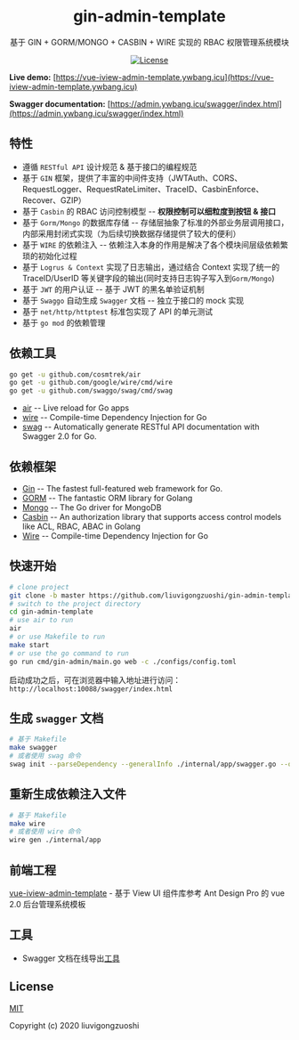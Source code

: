 <div align="center">

# gin-admin-template

 基于 GIN + GORM/MONGO + CASBIN + WIRE 实现的 RBAC 权限管理系统模块
 

[![License](https://img.shields.io/npm/l/express.svg)](http://opensource.org/licenses/MIT)

</div>

**Live demo:** [https://vue-iview-admin-template.ywbang.icu](https://vue-iview-admin-template.ywbang.icu)

**Swagger documentation:** [https://admin.ywbang.icu/swagger/index.html](https://admin.ywbang.icu/swagger/index.html)

## 特性

- 遵循 `RESTful API` 设计规范 & 基于接口的编程规范
- 基于 `GIN` 框架，提供了丰富的中间件支持（JWTAuth、CORS、RequestLogger、RequestRateLimiter、TraceID、CasbinEnforce、Recover、GZIP）
- 基于 `Casbin` 的 RBAC 访问控制模型 -- **权限控制可以细粒度到按钮 & 接口**
- 基于 `Gorm/Mongo` 的数据库存储 -- 存储层抽象了标准的外部业务层调用接口，内部采用封闭式实现（为后续切换数据存储提供了较大的便利）
- 基于 `WIRE` 的依赖注入 -- 依赖注入本身的作用是解决了各个模块间层级依赖繁琐的初始化过程
- 基于 `Logrus & Context` 实现了日志输出，通过结合 Context 实现了统一的 TraceID/UserID 等关键字段的输出(同时支持日志钩子写入到`Gorm/Mongo`)
- 基于 `JWT` 的用户认证 -- 基于 JWT 的黑名单验证机制
- 基于 `Swaggo` 自动生成 `Swagger` 文档 -- 独立于接口的 mock 实现
- 基于 `net/http/httptest` 标准包实现了 API 的单元测试
- 基于 `go mod` 的依赖管理

## 依赖工具

```bash
go get -u github.com/cosmtrek/air
go get -u github.com/google/wire/cmd/wire
go get -u github.com/swaggo/swag/cmd/swag
```

- [air](https://github.com/cosmtrek/air) -- Live reload for Go apps
- [wire](https://github.com/google/wire) -- Compile-time Dependency Injection for Go
- [swag](https://github.com/swaggo/swag) -- Automatically generate RESTful API documentation with Swagger 2.0 for Go.

## 依赖框架

- [Gin](https://gin-gonic.com/) -- The fastest full-featured web framework for Go.
- [GORM](http://gorm.io/) -- The fantastic ORM library for Golang
- [Mongo](https://github.com/mongodb/mongo-go-driver) -- The Go driver for MongoDB
- [Casbin](https://casbin.org/) -- An authorization library that supports access control models like ACL, RBAC, ABAC in Golang
- [Wire](https://github.com/google/wire) -- Compile-time Dependency Injection for Go

## 快速开始

```bash
# clone project
git clone -b master https://github.com/liuvigongzuoshi/gin-admin-template
# switch to the project directory
cd gin-admin-template
# use air to run
air
# or use Makefile to run
make start
# or use the go command to run
go run cmd/gin-admin/main.go web -c ./configs/config.toml
```

启动成功之后，可在浏览器中输入地址进行访问：`http://localhost:10088/swagger/index.html`

## 生成 `swagger` 文档

```bash
# 基于 Makefile
make swagger
# 或者使用 swag 命令
swag init --parseDependency --generalInfo ./internal/app/swagger.go --output ./internal/app/swagger
```

## 重新生成依赖注入文件

```bash
# 基于 Makefile
make wire
# 或者使用 wire 命令
wire gen ./internal/app
```

## 前端工程

[vue-iview-admin-template](https://github.com/liuvigongzuoshi/vue-iview-admin-template) - 基于 View UI 组件库参考 Ant Design Pro 的 vue 2.0 后台管理系统模板

## 工具

- Swagger 文档在线导出[工具](https://www.docs4dev.com/tools/zh/swagger2markup/)

[comment]: <> (- [gin-admin-cli]&#40;https://github.com/gin-admin/gin-admin-cli&#41; - [GinAdmin]&#40;https://github.com/LyricTian/gin-admin&#41; 辅助工具，提供创建项目、快速生成功能模块的功能)

## License

[MIT](https://github.com/liuvigongzuoshi/gin-admin-template/blob/master/LICENSE)

Copyright (c) 2020 liuvigongzuoshi
